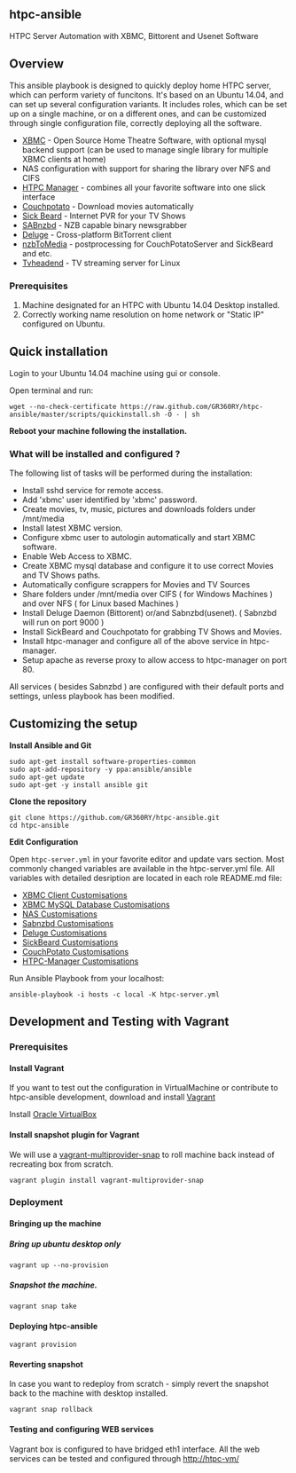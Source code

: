 ## htpc-ansible
HTPC Server Automation with XBMC, Bittorent and Usenet Software

## Overview
This ansible playbook is designed to quickly deploy home HTPC server, which can perform variety of funcitons. It's based on an Ubuntu 14.04, and can set up several configuration variants. It includes roles, which can be set up on a single machine, or on a different ones, and can be customized through single configuration file, correctly deploying all the software.

- [XBMC](http://xbmc.org/‎) - Open Source Home Theatre Software, with optional mysql backend support (can be used to manage single library for multiple XBMC clients at home)
- NAS configuration with support for sharing the library over NFS and CIFS
- [HTPC Manager](http://htpc.io) - combines all your favorite software into one slick interface
- [Couchpotato](https://couchpota.to/) - Download movies automatically
- [Sick Beard](http://sickbeard.com) - Internet PVR for your TV Shows
- [SABnzbd](http://sabnzbd.org/) - NZB capable binary newsgrabber
- [Deluge](http://deluge-torrent.org/) - Cross-platform BitTorrent client
- [nzbToMedia](https://github.com/clinton-hall/nzbToMedia) - postprocessing for CouchPotatoServer and SickBeard and etc.
- [Tvheadend](https://tvheadend.org/) - TV streaming server for Linux 

### Prerequisites

1. Machine designated for an HTPC with Ubuntu 14.04 Desktop installed.
2. Correctly working name resolution on home network or "Static IP" configured on Ubuntu.

## Quick installation

Login to your Ubuntu 14.04 machine using gui or console.

Open terminal and run:

```
wget --no-check-certificate https://raw.github.com/GR360RY/htpc-ansible/master/scripts/quickinstall.sh -O - | sh
```
	
__Reboot your machine following the installation.__

### What will be installed and configured ?

The following list of tasks will be performed during the installation:

* Install sshd service for remote access.
* Add 'xbmc' user identified by 'xbmc' password.
* Create movies, tv, music, pictures and downloads folders under /mnt/media
* Install latest XBMC version.
* Configure xbmc user to autologin automatically and start XBMC software.
* Enable Web Access to XBMC.
* Create XBMC mysql database and configure it to use correct Movies and TV Shows paths.
* Automatically configure scrappers for Movies and TV Sources
* Share folders under /mnt/media over CIFS ( for Windows Machines ) and over NFS ( for Linux based Machines )
* Install Deluge Daemon (Bittorent) or/and Sabnzbd(usenet). ( Sabnzbd will run on port 9000 )
* Install SickBeard and Couchpotato for grabbing TV Shows and Movies. 
* Install htpc-manager and configure all of the above service in htpc-manager.
* Setup apache as reverse proxy to allow access to htpc-manager on port 80.

All services ( besides Sabnzbd ) are configured with their default ports and settings, unless playbook has been modified.

## Customizing the setup

__Install Ansible and Git__

    sudo apt-get install software-properties-common
    sudo apt-add-repository -y ppa:ansible/ansible
    sudo apt-get update
    sudo apt-get -y install ansible git

__Clone the repository__

    git clone https://github.com/GR360RY/htpc-ansible.git
    cd htpc-ansible

__Edit Configuration__

Open `htpc-server.yml` in your favorite editor and update vars section.
Most commonly changed variables are available in the htpc-server.yml file.
All variables with detailed desription are located in each role README.md file:

* [XBMC Client Customisations](roles/xbmc-client/README.md)
* [XBMC MySQL Database Customisations](roles/xbmc-mysql/README.md)
* [NAS Customisations](roles/xbmc-nas/README.md)
* [Sabnzbd Customisations](roles/sabnzbd/README.md)
* [Deluge Customisations](roles/deluge/README.md)
* [SickBeard Customisations](roles/sickbeard/README.md)
* [CouchPotato Customisations](roles/couchpotato/README.md)
* [HTPC-Manager Customisations](roles/htpc-manager/README.md)

Run Ansible Playbook from your localhost:

    ansible-playbook -i hosts -c local -K htpc-server.yml


## Development and Testing with Vagrant

### Prerequisites

#### Install Vagrant
If you want to test out the configuration in VirtualMachine or contribute to htpc-ansible development,
download and install [Vagrant](http://www.vagrantup.com/)

Install [Oracle VirtualBox](https://www.virtualbox.org/wiki/Downloads)

#### Install snapshot plugin for Vagrant
We will use a [vagrant-multiprovider-snap](https://github.com/scalefactory/vagrant-multiprovider-snap) to roll machine back instead of recreating box from scratch.
```
vagrant plugin install vagrant-multiprovider-snap
```
### Deployment

#### Bringing up the machine

##### Bring up ubuntu desktop only
```
vagrant up --no-provision
```
##### Snapshot the machine.

```
vagrant snap take
```

#### Deploying htpc-ansible
```
vagrant provision
```

#### Reverting snapshot
In case you want to redeploy from scratch - simply revert the snapshot back to the machine with desktop installed.
```
vagrant snap rollback
```

#### Testing and configuring WEB services
Vagrant box is configured to have bridged eth1 interface.
All the web services can be tested and configured through [http://htpc-vm/](http://htpc-vm/)
